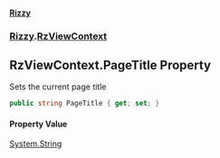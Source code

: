 #### [Rizzy](index 'index')
### [Rizzy](Rizzy 'Rizzy').[RzViewContext](Rizzy.RzViewContext 'Rizzy.RzViewContext')

## RzViewContext.PageTitle Property

Sets the current page title

```csharp
public string PageTitle { get; set; }
```

#### Property Value
[System.String](https://docs.microsoft.com/en-us/dotnet/api/System.String 'System.String')